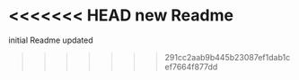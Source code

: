 <<<<<<< HEAD
new Readme
=======
initial Readme updated
>>>>>>> 291cc2aab9b445b23087ef1dab1cef7664f877dd
